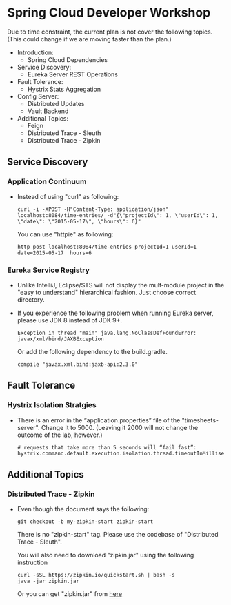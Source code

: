 # Spring Cloud Developer Workshop

Due to time constraint, the current plan is not cover the following topics. 
(This could change if we are moving faster than the plan.) 

- Introduction: 
  -   Spring Cloud Dependencies
- Service Discovery: 
  -   Eureka Server REST Operations
- Fault Tolerance: 
  -   Hystrix Stats Aggregation
- Config Server: 
  -   Distributed Updates
  -   Vault Backend
- Additional Topics:
  -   Feign
  -   Distributed Trace - Sleuth
  -   Distributed Trace - Zipkin

## Service Discovery

### Application Continuum

-   Instead of using "curl" as following:

    ```
    curl -i -XPOST -H"Content-Type: application/json" localhost:8084/time-entries/ -d"{\"projectId\": 1, \"userId\": 1, \"date\": \"2015-05-17\", \"hours\": 6}"
    ```
    You can use "httpie" as following:
    
    ```
    http post localhost:8084/time-entries projectId=1 userId=1 date=2015-05-17  hours=6
    ```

### Eureka Service Registry

-   Unlike IntelliJ, Eclipse/STS will not display the 
    mult-module project 
    in the "easy to understand" hierarchical fashion.  Just
    choose correct directory.
    
-   If you experience the following problem when running Eureka
    server, please use JDK 8 instead of JDK 9+. 
    
    ```
    Exception in thread "main" java.lang.NoClassDefFoundError: javax/xml/bind/JAXBException
    ``` 
    
    Or add the following dependency to the build.gradle.
    
    ```
    compile "javax.xml.bind:jaxb-api:2.3.0"
    ```
    
## Fault Tolerance

### Hystrix Isolation Stratgies 

-   There is an error in the “application.properties” file
    of the "timesheets-server". Change it to 5000. (Leaving it
    2000 will not change the outcome of the lab, however.)
    
    ```
    # requests that take more than 5 seconds will “fail fast”:
    hystrix.command.default.execution.isolation.thread.timeoutInMilliseconds=2000
    ```

## Additional Topics

### Distributed Trace - Zipkin

-   Even though the document says the following:

    ```
    git checkout -b my-zipkin-start zipkin-start
    ```
    
    There is no "zipkin-start" tag.  Please use the codebase of 
    "Distributed Trace - Sleuth".
    
    You will also need to download "zipkin.jar" using the following instruction
    
    ```
    curl -sSL https://zipkin.io/quickstart.sh | bash -s
    java -jar zipkin.jar
    ```
    
    Or you can get "zipkin.jar" from [here](https://github.com/sashinpivotal/scs-workshop-2018/blob/master/zipkin.jar)